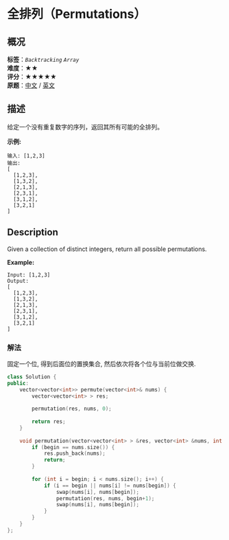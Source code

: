 # 全排列（Permutations）
## 概况
**标签**：*`Backtracking`*  *`Array`*<br>
**难度**：★★<br>
**评分**：★★★★★<br>
**原题**：[中文](https://leetcode-cn.com/problems/permutations) / [英文](https://leetcode.com/problems/permutations)

## 描述
给定一个没有重复数字的序列，返回其所有可能的全排列。

**示例:**
```
输入: [1,2,3]
输出:
[
  [1,2,3],
  [1,3,2],
  [2,1,3],
  [2,3,1],
  [3,1,2],
  [3,2,1]
]
```

## Description
Given a collection of distinct integers, return all possible permutations.

**Example:**
```
Input: [1,2,3]
Output:
[
  [1,2,3],
  [1,3,2],
  [2,1,3],
  [2,3,1],
  [3,1,2],
  [3,2,1]
]
```


### 解法
固定一个位, 得到后面位的置换集合, 然后依次将各个位与当前位做交换.
```c++
class Solution {
public:
    vector<vector<int>> permute(vector<int>& nums) {
        vector<vector<int> > res;
        
        permutation(res, nums, 0);
        
        return res;
    }
    
    void permutation(vector<vector<int> > &res, vector<int> &nums, int begin) {
        if (begin == nums.size()) {
            res.push_back(nums);
            return;
        }
        
        for (int i = begin; i < nums.size(); i++) {
            if (i == begin || nums[i] != nums[begin]) {
                swap(nums[i], nums[begin]);
                permutation(res, nums, begin+1);
                swap(nums[i], nums[begin]);
            }
        }
    }
};
```

